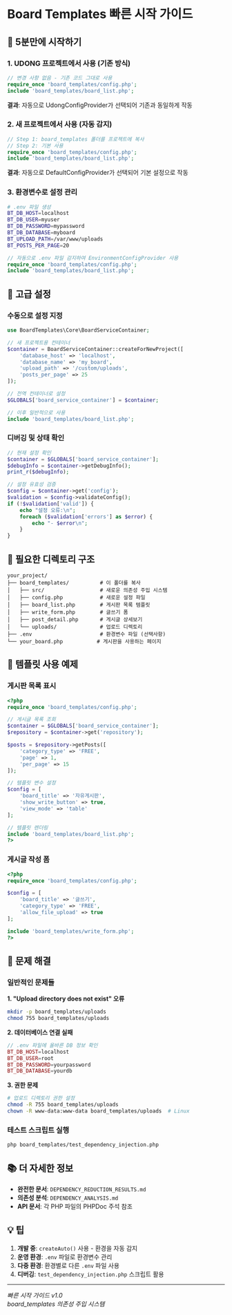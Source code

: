 # Board Templates 빠른 시작 가이드

## 🚀 5분만에 시작하기

### 1. UDONG 프로젝트에서 사용 (기존 방식)
```php
// 변경 사항 없음 - 기존 코드 그대로 사용
require_once 'board_templates/config.php';
include 'board_templates/board_list.php';
```
**결과**: 자동으로 UdongConfigProvider가 선택되어 기존과 동일하게 작동

### 2. 새 프로젝트에서 사용 (자동 감지)
```php
// Step 1: board_templates 폴더를 프로젝트에 복사
// Step 2: 기본 사용
require_once 'board_templates/config.php';
include 'board_templates/board_list.php';
```
**결과**: 자동으로 DefaultConfigProvider가 선택되어 기본 설정으로 작동

### 3. 환경변수로 설정 관리
```bash
# .env 파일 생성
BT_DB_HOST=localhost
BT_DB_USER=myuser
BT_DB_PASSWORD=mypassword
BT_DB_DATABASE=myboard
BT_UPLOAD_PATH=/var/www/uploads
BT_POSTS_PER_PAGE=20
```
```php
// 자동으로 .env 파일 감지하여 EnvironmentConfigProvider 사용
require_once 'board_templates/config.php';
include 'board_templates/board_list.php';
```

## 🔧 고급 설정

### 수동으로 설정 지정
```php
use BoardTemplates\Core\BoardServiceContainer;

// 새 프로젝트용 컨테이너
$container = BoardServiceContainer::createForNewProject([
    'database_host' => 'localhost',
    'database_name' => 'my_board',
    'upload_path' => '/custom/uploads',
    'posts_per_page' => 25
]);

// 전역 컨테이너로 설정
$GLOBALS['board_service_container'] = $container;

// 이후 일반적으로 사용
include 'board_templates/board_list.php';
```

### 디버깅 및 상태 확인
```php
// 현재 설정 확인
$container = $GLOBALS['board_service_container'];
$debugInfo = $container->getDebugInfo();
print_r($debugInfo);

// 설정 유효성 검증
$config = $container->get('config');
$validation = $config->validateConfig();
if (!$validation['valid']) {
    echo "설정 오류:\n";
    foreach ($validation['errors'] as $error) {
        echo "- $error\n";
    }
}
```

## 📂 필요한 디렉토리 구조

```
your_project/
├── board_templates/          # 이 폴더를 복사
│   ├── src/                  # 새로운 의존성 주입 시스템
│   ├── config.php            # 새로운 설정 파일
│   ├── board_list.php        # 게시판 목록 템플릿
│   ├── write_form.php        # 글쓰기 폼
│   ├── post_detail.php       # 게시글 상세보기
│   └── uploads/              # 업로드 디렉토리
├── .env                      # 환경변수 파일 (선택사항)
└── your_board.php           # 게시판을 사용하는 페이지
```

## 🎯 템플릿 사용 예제

### 게시판 목록 표시
```php
<?php
require_once 'board_templates/config.php';

// 게시글 목록 조회
$container = $GLOBALS['board_service_container'];
$repository = $container->get('repository');

$posts = $repository->getPosts([
    'category_type' => 'FREE',
    'page' => 1,
    'per_page' => 15
]);

// 템플릿 변수 설정
$config = [
    'board_title' => '자유게시판',
    'show_write_button' => true,
    'view_mode' => 'table'
];

// 템플릿 렌더링
include 'board_templates/board_list.php';
?>
```

### 게시글 작성 폼
```php
<?php
require_once 'board_templates/config.php';

$config = [
    'board_title' => '글쓰기',
    'category_type' => 'FREE',
    'allow_file_upload' => true
];

include 'board_templates/write_form.php';
?>
```

## 🐛 문제 해결

### 일반적인 문제들

**1. "Upload directory does not exist" 오류**
```bash
mkdir -p board_templates/uploads
chmod 755 board_templates/uploads
```

**2. 데이터베이스 연결 실패**
```php
// .env 파일에 올바른 DB 정보 확인
BT_DB_HOST=localhost
BT_DB_USER=root
BT_DB_PASSWORD=yourpassword
BT_DB_DATABASE=yourdb
```

**3. 권한 문제**
```bash
# 업로드 디렉토리 권한 설정
chmod -R 755 board_templates/uploads
chown -R www-data:www-data board_templates/uploads  # Linux
```

### 테스트 스크립트 실행
```bash
php board_templates/test_dependency_injection.php
```

## 📚 더 자세한 정보

- **완전한 문서**: `DEPENDENCY_REDUCTION_RESULTS.md`
- **의존성 분석**: `DEPENDENCY_ANALYSIS.md`
- **API 문서**: 각 PHP 파일의 PHPDoc 주석 참조

## 💡 팁

1. **개발 중**: `createAuto()` 사용 - 환경을 자동 감지
2. **운영 환경**: `.env` 파일로 환경변수 관리
3. **다중 환경**: 환경별로 다른 `.env` 파일 사용
4. **디버깅**: `test_dependency_injection.php` 스크립트 활용

---
*빠른 시작 가이드 v1.0*  
*board_templates 의존성 주입 시스템*